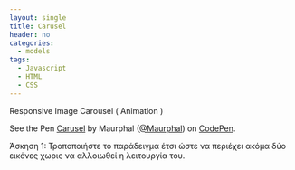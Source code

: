 ```yaml
---
layout: single
title: Carusel
header: no
categories:
  - models
tags:
  - Javascript
  - HTML
  - CSS
---
```



Responsive Image Carousel ( Animation )

<p data-height="350" data-theme-id="17517" data-slug-hash="vOqewJ" data-default-tab="result" data-user="Maurphal" class='codepen'>See the Pen <a href='https://codepen.io/Maurphal/pen/ZEZPPJB'>Carusel</a> by Maurphal (<a href='https://codepen.io/Maurphal'>@Maurphal</a>) on <a href='https://codepen.io'>CodePen</a>.</p>
<script async src="//assets.codepen.io/assets/embed/ei.js"></script>

Άσκηση 1: Τροποποιήστε το παράδειγμα έτσι ώστε να περιέχει ακόμα δύο εικόνες χωρις να αλλοιωθεί η λειτουργία του.
